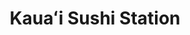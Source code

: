 ---
layout: place
title: "Kauaʻi Sushi Station"
permalink: /hawaii/lihue/kaua-i-sushi-station.html
stateAbbr: HI
stateName: Hawaii
cityName: Lihue
seo:
  name: "Kauaʻi Sushi Station"
  type: Restaurant
  links: null
description: "Kauaʻi Sushi Station serves delicious sushi in Lihue, Hawaii. Try fresh Japanese dishes for a great dining experience. "
place_id: ChIJiebOntIdB3wR_UWU-fXRzto
photos:
  - name: >-
      places/ChIJiebOntIdB3wR_UWU-fXRzto/photos/AeeoHcLEV45BfLktRlBj2hpYnjHtpkTBAR7CFe1CH6oTECtGqMQBaEKKHibO-CTnw-kIIM94qOVL90CX1kGshNEnPUIgHP0kVpkLV1MnKDHewODy50ZtQ_KN4-Z1mm4mwCM783-E3Xz2Y4G1hf1gX57s0Ki5IV5Ih--AVUCHIr499Ouy0YykxhEkU4LoOlNOZWvgxz-96RnCeaRo-JBOTWHv3YAAzfcDQlIe9NS1fXUDuo8tgDxa9-xMhYWtZVnyIluKpGVqmCodk8VcfXL4keBamuxZJM88e2w6RHMHiGQCpp2gnlSd3FJ3Hmvaabwm6izVf-Bjd7IGcMBkTnjyWKetLNNZLbw5nkBszzBh2qvNgNc-xXP-YBmcpf316GdYkL80ck5n2m4JCZZdLQVyRBUDI5H7QFVzg5KgaMc5rym5qSQrUxOZ
    widthPx: 3024
    heightPx: 4032
    authorAttributions:
      - displayName: Danielle Dutcher
        uri: https://maps.google.com/maps/contrib/116543445487342829339
        photoUri: >-
          https://lh3.googleusercontent.com/a-/ALV-UjWCIMaGKzEpeosF-QOVuJKPKsJ4xNxjO_vQNg1F2TQcGn8y2mkA=s100-p-k-no-mo
    flagContentUri: >-
      https://www.google.com/local/imagery/report/?cb_client=maps_api_places.places_api&image_key=!1e10!2sCIHM0ogKEICAgIC21fHA-gE&hl=en-US
    googleMapsUri: >-
      https://www.google.com/maps/place//data=!3m4!1e2!3m2!1sCIHM0ogKEICAgIC21fHA-gE!2e10!4m2!3m1!1s0x7c071dd29ecee689:0xdaced1f5f99445fd
  - name: >-
      places/ChIJiebOntIdB3wR_UWU-fXRzto/photos/AeeoHcKAepgWWiTt0YDbWCtpxbXiKDWbkytXsxDfR0VGwj0gDGe4PEiftxA3M-U3aHAuNDE66osrWurJHVlzufcviqzXKBP2da2RFr9nsONO39L5Nkd_52xXNSfIb-SsKHsq7j6Y06xLr2Il0IazbnJBMTi7kM8Rv06zAGBnnz7dvqUhjcy1w9wHiBMiCSADw0f3VKQtJlnr1janOAy1eLMHzEd-_roDIUMAqzb_JKCbQs19ehTf3sifCyUc5TTPN4qU4z2T4wIJf0IHaUyWhMN9WBnG-USp0yZWQWjbk838-MiYtg
    widthPx: 1125
    heightPx: 1991
    authorAttributions:
      - displayName: Kauaʻi Sushi Station
        uri: https://maps.google.com/maps/contrib/115294770874062349034
        photoUri: >-
          https://lh3.googleusercontent.com/a/ACg8ocK1Gq5PESk66xjQtX2PtRH7FIJMcbkY2FUMqSnNAUUdbuwdTQ=s100-p-k-no-mo
    flagContentUri: >-
      https://www.google.com/local/imagery/report/?cb_client=maps_api_places.places_api&image_key=!1e10!2sAF1QipPu6VID0Ep3eOL8MJuQGWLpxevxEkGND5E_BuB0&hl=en-US
    googleMapsUri: >-
      https://www.google.com/maps/place//data=!3m4!1e2!3m2!1sAF1QipPu6VID0Ep3eOL8MJuQGWLpxevxEkGND5E_BuB0!2e10!4m2!3m1!1s0x7c071dd29ecee689:0xdaced1f5f99445fd
  - name: >-
      places/ChIJiebOntIdB3wR_UWU-fXRzto/photos/AeeoHcIgsrW_JMKvO_HEEoR0Dk0T-3X8G0LejuzDHxF7orvQB9qFIPMbAld0QgroE3Dd6veaj0HW2_tBpMDNR-o0rMDSra3XhOrOHnyNN4BNSdHuQXkaDY12NhPfoeJM_i31WSBqQUZSVcsJJUxkrsPn-uv7k2O49Gq-wvgWu-l6c7DNyaxYxbZuiqVJQSu7HgvwIFi9iqZGc941LjDOLqzdnTVFXWLK1ZvTlmhnM3IkqUS3NR8uLXUg4WPmEPxmGtS1D8Lp2QVFTSU_NLzHH5ovadEvDYCcZk1KjTNRHccAXTD1V3VGuHje0kEHCAIGJlU_MvP4RJaAwRNYJXQZ3Rj1OWp7x5-cUOgocXifLDpbVzthqmuFMP4cIbz_QJ_YMrluHAl9oDxJWVbbSgg7t9FHFCm3w05ujSbYzIuFXudAudY
    widthPx: 4800
    heightPx: 3200
    authorAttributions:
      - displayName: Megan Jablonski
        uri: https://maps.google.com/maps/contrib/100815204004144786849
        photoUri: >-
          https://lh3.googleusercontent.com/a-/ALV-UjWTiNiy8O5RP_mNgdt2UhBkQ1zzNeGVVF-et_G0ocsQGXDKZzODTg=s100-p-k-no-mo
    flagContentUri: >-
      https://www.google.com/local/imagery/report/?cb_client=maps_api_places.places_api&image_key=!1e10!2sCIHM0ogKEICAgMCI-IH2Mg&hl=en-US
    googleMapsUri: >-
      https://www.google.com/maps/place//data=!3m4!1e2!3m2!1sCIHM0ogKEICAgMCI-IH2Mg!2e10!4m2!3m1!1s0x7c071dd29ecee689:0xdaced1f5f99445fd
  - name: >-
      places/ChIJiebOntIdB3wR_UWU-fXRzto/photos/AeeoHcKRv_-j3A-b39r2CwYS_ak_S1z0rfOylAL2-7igFDeJFhkIEoLy-ni4BFZXTmU6o-SvKd_O9xyV1uvDzZfEeVQPSzfhGK86vMeTBYJnE-RmpAsm_Rv1hykQhDu9AXMPsALh-q1JBYL9rPBQ_t477f5HMx2Q0EG0l7vkREX39pumHHcfNFlig1xjzjiCXt3nEC2ZMTPCcGHczU0ERXG5ne3H3djrigEzaoMVPdgkkSFl40RMQTJ2KFfuUp6MMDmiCyFMg5bw3xVnWNIwnpalFsasNZuxl0nDOorjDNO_KUwk2_UigGPAvX6Wcp6Svju7Gzmq2afYXxiAfZ_g6bScuC7WBkBRQZ30VUmpaQVHypxWTjrP559lsFGKaAtQXpidhXCAxk1xeOzrLLSBDM8QEERB_YbXns5QKCmzrjFao8ERXPc
    widthPx: 4800
    heightPx: 3600
    authorAttributions:
      - displayName: Alice Ma
        uri: https://maps.google.com/maps/contrib/105434734199009690165
        photoUri: >-
          https://lh3.googleusercontent.com/a-/ALV-UjVCMvHeOIFkzIW2zmbYDQhONPgbOxlcIy31wuxP4Aom_i6eyJg=s100-p-k-no-mo
    flagContentUri: >-
      https://www.google.com/local/imagery/report/?cb_client=maps_api_places.places_api&image_key=!1e10!2sCIHM0ogKEICAgICHqovkrwE&hl=en-US
    googleMapsUri: >-
      https://www.google.com/maps/place//data=!3m4!1e2!3m2!1sCIHM0ogKEICAgICHqovkrwE!2e10!4m2!3m1!1s0x7c071dd29ecee689:0xdaced1f5f99445fd
  - name: >-
      places/ChIJiebOntIdB3wR_UWU-fXRzto/photos/AeeoHcK1OqLKucHvqh1ysJOHLQRMznLs2dN7D-IwftFCWJQbcWgOSAbbxWQfWtctmj7tZ3H8YnsMfZ6v-tpAkOmf4Qq852fp3cgqkeFrUAFGy0rqa3cWPGsTrhzy6WlKbupoAkFQ8qVrVak_llUJN05lPQ1jF4qSCCoc_OyYYnIWnDEgr6nhk23agu7Y9bqPNYyEGz0Eo44amdwt0zhoJ7C4AzZmt4V5P-TOhFSFcA0Oyu_isJWbTd0-GEPII434uwr4gMGMXjP8q7Rjdo0VYGceAKmDPvnM8lDcHcydNIw8oZX3ycs3MpIG4pEB9E1NQyEzT9vQaK0icveEIl1QUR7FJwVYMHlPRbQkS3JjQrNsETE3QNGEGWJtkpUpVjktjAQVblJq8oL66bqcaWD93wePUCD-YG0eq1FZOduWN8-Nve4CuA
    widthPx: 4800
    heightPx: 3178
    authorAttributions:
      - displayName: Larissa Dugre
        uri: https://maps.google.com/maps/contrib/100425121903226752132
        photoUri: >-
          https://lh3.googleusercontent.com/a-/ALV-UjVRaGot-WdvHkP7EH2xVl5Yt0P6D0K5ta_6ZneNjJraJOOJumo=s100-p-k-no-mo
    flagContentUri: >-
      https://www.google.com/local/imagery/report/?cb_client=maps_api_places.places_api&image_key=!1e10!2sCIHM0ogKEICAgMCAnu-vGQ&hl=en-US
    googleMapsUri: >-
      https://www.google.com/maps/place//data=!3m4!1e2!3m2!1sCIHM0ogKEICAgMCAnu-vGQ!2e10!4m2!3m1!1s0x7c071dd29ecee689:0xdaced1f5f99445fd
  - name: >-
      places/ChIJiebOntIdB3wR_UWU-fXRzto/photos/AeeoHcJsSYl29xtFwJh2sjOZY68dc3OX1qhyTF7Jkh7lBufe1il4enpoyFtmsy3LR90d7PmtyOC3QC1YUNj0OGCtlaicpcKLhE4wrRRXiAndKBnb34vnGLEsFnC-Zn0tgMXLEJIF3XpX0vwqFWfyznGwjyKt4_lsYRfOsIXSsQB0G1-UwKWzn0ZSCGY-nBq7TlwRgAKxWdaLLYtxdL61n_pwxwZOOVy-eN8E33Gskvh7bQ-cgh2JN2boIA26BmyaifpeevZkv7h3CfSJxv7RfSxST-L1E2IKEsTapswlJ9PpdIsGbw
    widthPx: 3024
    heightPx: 4032
    authorAttributions:
      - displayName: Kauaʻi Sushi Station
        uri: https://maps.google.com/maps/contrib/115294770874062349034
        photoUri: >-
          https://lh3.googleusercontent.com/a/ACg8ocK1Gq5PESk66xjQtX2PtRH7FIJMcbkY2FUMqSnNAUUdbuwdTQ=s100-p-k-no-mo
    flagContentUri: >-
      https://www.google.com/local/imagery/report/?cb_client=maps_api_places.places_api&image_key=!1e10!2sAF1QipPwACl4bYYkxhOXqGNcAtyNLEFW_SVXSfLSTsmp&hl=en-US
    googleMapsUri: >-
      https://www.google.com/maps/place//data=!3m4!1e2!3m2!1sAF1QipPwACl4bYYkxhOXqGNcAtyNLEFW_SVXSfLSTsmp!2e10!4m2!3m1!1s0x7c071dd29ecee689:0xdaced1f5f99445fd
  - name: >-
      places/ChIJiebOntIdB3wR_UWU-fXRzto/photos/AeeoHcIXHMHtjXpRCYVX1aMqr-C9MLU92BRM7pQ-wBv56griWuL62GoJ9NdrclL46-qBtLCVrSeEQtKePk2kOBE8YX9mgu6np_LgQIEoUIcxHVbvGL2F3ZZSTh1yr_4V6v1QXLCJSIPtC-UAy9YvkLltsXQKRsBkE51CpOuTnVu7KYWaoHzIyUvfIJxh7g1MOerspdKTgd0kkbp7qCOo-_tBnlshAAtJQ-V5vaqVQ4rwgDOigerDj2g7I3oPitdShoTdZsyINVJfMVTVOFzDFsTU8x9V9okysb28DzxNOuc3Y479eShRGKizRvfc7r8xDQ7fIb3-ZI8cMSgCkDQR6NU5OCXjcuMzG8sVGeMPfnjqhWd2t_dHAWUW2St1W1c8vOl_53gZ_x3HvsR7Jx-ttNz4wQ2dVscaTmjVEx5wJhRS2O1PvuUI
    widthPx: 4032
    heightPx: 3024
    authorAttributions:
      - displayName: Erica P.
        uri: https://maps.google.com/maps/contrib/110145486961675990142
        photoUri: >-
          https://lh3.googleusercontent.com/a/ACg8ocIyDTdEwxlGgDSVE2bDG4P9cNAEz6FNrhNbe_0x6h1S5TyAtQ=s100-p-k-no-mo
    flagContentUri: >-
      https://www.google.com/local/imagery/report/?cb_client=maps_api_places.places_api&image_key=!1e10!2sCIHM0ogKEICAgIDX9u6Y7wE&hl=en-US
    googleMapsUri: >-
      https://www.google.com/maps/place//data=!3m4!1e2!3m2!1sCIHM0ogKEICAgIDX9u6Y7wE!2e10!4m2!3m1!1s0x7c071dd29ecee689:0xdaced1f5f99445fd
  - name: >-
      places/ChIJiebOntIdB3wR_UWU-fXRzto/photos/AeeoHcK7csSnSp4D8cBeySYWxrbfhXLZEczq2XLHwJvkvuL0uaUaI0j8BxkqvnaLa5ktop1AnFFHmjwtRNIQhcDyZNp1_NDouyOwyeb5bQCG6XC36rt1NcXnSwCFoyKlHyZ3kK8B-KWJKb62VhQGj82Rpchlc4yNUbghvvngYT_mTDKqOSm-eDiNV842qlTwTM0GeuAjnqgWKOAIkFAK2PRwz1sFhLoUIqArUVHWGdDPQhGZ44xFNEPH2eOdggfK9HDHCS9rgWjpW-0fnJ6qnn1vfDtZtD_T86VZvrt8-BNWH5AKlw
    widthPx: 1401
    heightPx: 1746
    authorAttributions:
      - displayName: Kauaʻi Sushi Station
        uri: https://maps.google.com/maps/contrib/115294770874062349034
        photoUri: >-
          https://lh3.googleusercontent.com/a/ACg8ocK1Gq5PESk66xjQtX2PtRH7FIJMcbkY2FUMqSnNAUUdbuwdTQ=s100-p-k-no-mo
    flagContentUri: >-
      https://www.google.com/local/imagery/report/?cb_client=maps_api_places.places_api&image_key=!1e10!2sAF1QipN0EIyYp4wKa2aT6ZtkFdZblJ9B1CIDyPS66cXM&hl=en-US
    googleMapsUri: >-
      https://www.google.com/maps/place//data=!3m4!1e2!3m2!1sAF1QipN0EIyYp4wKa2aT6ZtkFdZblJ9B1CIDyPS66cXM!2e10!4m2!3m1!1s0x7c071dd29ecee689:0xdaced1f5f99445fd
  - name: >-
      places/ChIJiebOntIdB3wR_UWU-fXRzto/photos/AeeoHcJo_SaZNzivk7i4lkYmD3J1AXoedlEmIEDYidxcZXVR7Ee-AqT8vcAQv1Yl770jul2MIYDlCWwHL4SXo2XgPg93rmzVsun9HP-0c73dsKJs9vxplEbsvR5VfvPnhJ8kg4avbbu36ggUrQR94aDL4teT6BR6tLR4uCLMBQutWgNNhzHAzsNvy0111rtVDfG_tABwHry4TWeODKaXs19YeJ9q_k4KEzaRNVYsImEvvbX59nBM83_mOYQrw8LL3yMr0sh5XVjH2bTnqpiAiPkBsD89WZk3dE2ybk9XMmyA1f-2cQ
    widthPx: 1125
    heightPx: 1178
    authorAttributions:
      - displayName: Kauaʻi Sushi Station
        uri: https://maps.google.com/maps/contrib/115294770874062349034
        photoUri: >-
          https://lh3.googleusercontent.com/a/ACg8ocK1Gq5PESk66xjQtX2PtRH7FIJMcbkY2FUMqSnNAUUdbuwdTQ=s100-p-k-no-mo
    flagContentUri: >-
      https://www.google.com/local/imagery/report/?cb_client=maps_api_places.places_api&image_key=!1e10!2sAF1QipNIvJgPK8-kQrjyVu1uT3xpqj39JXghvOOVIVlV&hl=en-US
    googleMapsUri: >-
      https://www.google.com/maps/place//data=!3m4!1e2!3m2!1sAF1QipNIvJgPK8-kQrjyVu1uT3xpqj39JXghvOOVIVlV!2e10!4m2!3m1!1s0x7c071dd29ecee689:0xdaced1f5f99445fd
  - name: >-
      places/ChIJiebOntIdB3wR_UWU-fXRzto/photos/AeeoHcJuHbiSxpqe4sgfBfxKWdTGJeO0hzGNB_6JEebukUsCQ-ott_KYrqHuBEK6_zHr3-_ctYvX5ODYnXtJig_mT3BRBsm0Q43C3VSRC3cdIloINJ_B9xH3X9JnsAlPTScivcD3_Wn43uV38xMwpcczOijxWOin83tlrya1PLhi6n3z4MMhEBgrsluISXzX7_GSpsL4RY_dqgRWs3071O6xjAL9uVkXTJgogJ33YGafaR2fzIbr3yEDtU_zuhlcT3thRrcr4062uz13p-qa2A93xBtbk_ANE9iLSCGYYukHd_gZrcI1VbZvxyLiJ1efssdtj7hrJ-_oAw9Rilbfh08H-qL-Zf2xdW7rxEfFS2wi0-hTLuNeXAoYnmpoRu73XsophXjLY1jG42f4hXholfB32RtGBRbCqHbrgFzeCtQcCSQ
    widthPx: 1122
    heightPx: 1460
    authorAttributions:
      - displayName: Petri Ilveskoski
        uri: https://maps.google.com/maps/contrib/102520659352760516751
        photoUri: >-
          https://lh3.googleusercontent.com/a-/ALV-UjUyk_xlx7aQKAoniAK_8NHFAk1q175ZKrk9_U7d0oAeheac_g=s100-p-k-no-mo
    flagContentUri: >-
      https://www.google.com/local/imagery/report/?cb_client=maps_api_places.places_api&image_key=!1e10!2sCIHM0ogKEICAgIDZkr32WQ&hl=en-US
    googleMapsUri: >-
      https://www.google.com/maps/place//data=!3m4!1e2!3m2!1sCIHM0ogKEICAgIDZkr32WQ!2e10!4m2!3m1!1s0x7c071dd29ecee689:0xdaced1f5f99445fd
address: 2405 Ulu Maika St, Lihue, HI 96766, USA
street: 2405 Ulu Maika St
city: Lihue
state: HI
zip: '96766'
country: USA
neighborhood: null
latitude: '21.968164'
longitude: '-159.383530'
accessibility_options:
  wheelchairAccessibleParking: true
  wheelchairAccessibleEntrance: true
  wheelchairAccessibleSeating: true
business_status: OPERATIONAL
name: Kauaʻi Sushi Station
google_maps_links:
  directionsUri: >-
    https://www.google.com/maps/dir//''/data=!4m7!4m6!1m1!4e2!1m2!1m1!1s0x7c071dd29ecee689:0xdaced1f5f99445fd!3e0
  placeUri: https://maps.google.com/?cid=15766770199855121917
  writeAReviewUri: >-
    https://www.google.com/maps/place//data=!4m3!3m2!1s0x7c071dd29ecee689:0xdaced1f5f99445fd!12e1
  reviewsUri: >-
    https://www.google.com/maps/place//data=!4m4!3m3!1s0x7c071dd29ecee689:0xdaced1f5f99445fd!9m1!1b1
  photosUri: >-
    https://www.google.com/maps/place//data=!4m3!3m2!1s0x7c071dd29ecee689:0xdaced1f5f99445fd!10e5
primary_type: Sushi Restaurant
opening_hours:
  regular: null
  current: null
secondary_opening_hours:
  regular:
    weekdayDescriptions: null
    type: null
  current:
    weekdayDescriptions: null
    type: null
phone: null
price_level: null
price_range: null
rating: null
rating_count: 0
website: null
reviews: null
parking_options: null
payment_options: null
allow_dogs: null
curbside_pickup: null
delivery: null
dine_in: null
good_for_children: null
good_for_groups: null
good_for_sports: null
live_music: null
menu_for_children: null
outdoor_seating: null
reservable: null
restroom: null
serves_beer: null
serves_breakfast: null
serves_brunch: null
serves_cocktails: null
serves_coffee: null
serves_dinner: null
serves_dessert: null
serves_lunch: null
serves_vegetarian_food: null
serves_wine: null
takeout: null
update_category: essentials
summary: null

---